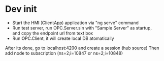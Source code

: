 # Dev init
- Start the HMI (ClientApp) application via "ng serve" command 
- Run test server, run OPC.Server.sln with "Sample Server" as startup, and copy the endpoint url from text box
- Run OPC.Client, it will create local DB atomatically

After its done, go to localhost:4200 and create a session (hub source)
Then add node to subscription (ns=2;i=10847 or ns=2;i=10848)